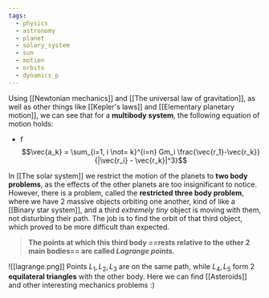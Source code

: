 ```yaml
---
tags:
  - physics
  - astronomy
  - planet
  - solary_system
  - sun
  - motion
  - orbits
  - dynamics_p
---
```

Using [[Newtonian mechanics]] and [[The universal law of gravitation]], as well as other things like [[Kepler's laws]] and [[Elementary planetary motion]], we can see that for a **multibody system**, the following equation of motion holds:
- f $$\vec{a_k} = \sum_{i=1, i \not= k}^{i=n} Gm_i \frac{\vec{r_1}-\vec{r_k}}{|\vec{r_i} - \vec{r_k}|^3}$$

In [[The solar system]] we restrict the motion of the planets to **two body problems**, as the effects of the other planets are too insignificant to notice. However, there is a problem, called the **restricted three body problem**, where we have 2 massive objects orbiting one another, kind of like a [[Binary star system]], and a third *extremely tiny* object is moving with them, not disturbing their path. The job is to find the orbit of that third object, which proved to be more difficult than expected. 

>**The points at which this third body ==rests relative to the other 2 main bodies== are called *Lagrange points.***

![[lagrange.png]]
Points $L_1, L_2, L_3$ are on the same path, while $L_4, L_5$ form 2 **equilateral triangles** with the other body. Here we can find [[Asteroids]] and other interesting mechanics problems :)

